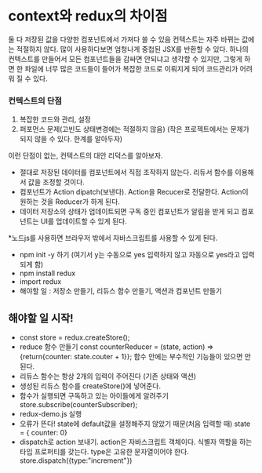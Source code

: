 # context와 redux의 차이점

둘 다 저장된 값을 다양한 컴포넌트에서 가져다 쓸 수 있음
컨텍스트는 자주 바뀌는 값에는 적절하지 않다. 많이 사용하다보면 엄청나게 중첩된 JSX를 반환할 수 있다.
하나의 컨텍스트를 만들어서 모든 컴포넌트들을 감싸면 안되냐고 생각할 수 있지만, 그렇게 하면 한 파일에 너무 많은 코드들이 들어가 복잡한 코드로 이뤄지게 되어 
코드관리가 어려워 질 수 있다. 

### 컨텍스트의 단점
1. 복잡한 코드와 관리, 설정
2. 퍼포먼스 문제(고빈도 상태변경에는 적절하지 않음)
(작은 프로젝트에서는 문제가 되지 않을 수 있다. 한계를 알아두자)   
   
이런 단점이 없는, 컨텍스트의 대안 리덕스를 알아보자.   

- 절대로 저장된 데이터를 컴포넌트에서 직접 조작하지 않는다. 리듀서 함수를 이용해서 값을 조정할 것이다.
- 컴포넌트가 Action dipatch(보낸다). Action을 Recucer로 전달한다. Action이 원하는 것을 Reducer가 하게 된다.
- 데이터 저장소의 상태가 업데이트되면 구독 중인 컴포넌트가 알림을 받게 되고 컴포넌트는 UI를 업데이트할 수 있게 된다.

*노드js를 사용하면 브라우저 밖에서 자바스크립트를 사용할 수 있게 된다.
- npm init -y 하기 (여기서 y는 수동으로 yes 입력하지 않고 자동으로 yes라고 입력되게 함)
- npm install redux
- import redux
- 해야할 일 : 저장소 만들기, 리듀스 함수 만들기, 액션과 컴포넌트 만들기

## 해야할 일 시작!
- const store =  redux.createStore();
- reduce 함수 만들기 const counterReducer = (state, action) => {return{counter: state.couter + 1}}; 함수 안에는 부수적인 기능들이 있으면 안된다.
- 리듀스 함수는 항상 2개의 입력이 주어진다 (기존 상태와 액션)
- 생성된 리듀스 함수를 createStore()에 넣어준다.
- 함수가 실행되면 구독하고 있는 아이들에게 알려주기 store.subscribe(counterSubscriber);
- redux-demo.js 실행
- 오류가 뜬다! state에 default값을 설정해주지 않았기 때문(처음 입력할 때) state = { counter: 0}
- dispatch로 action 보내기. action은 자바스크립트 객체이다. 식별자 역할을 하는 타입 프로퍼티를 갖는다. type은 고유한 문자열이어야 한다. store.dispatch({type:"increment"})